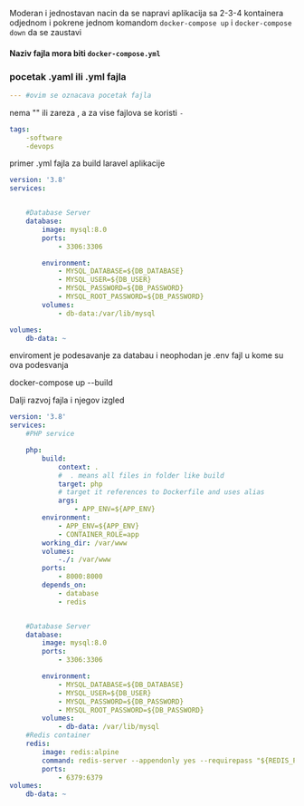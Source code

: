Moderan i jednostavan nacin da se napravi aplikacija sa 2-3-4 kontainera odjednom i pokrene jednom komandom `docker-compose up`  i `docker-compose down` da se zaustavi
#### Naziv fajla mora biti `docker-compose.yml`
### pocetak .yaml ili .yml fajla
```yml
--- #ovim se oznacava pocetak fajla
```
nema "" ili zareza , a za vise fajlova se koristi `-`
```yaml
tags:
	-software
	-devops
```

primer .yml fajla za build laravel aplikacije
```yaml
version: '3.8'
services:


    #Database Server
    database:
        image: mysql:8.0
        ports:
            - 3306:3306

        environment:
            - MYSQL_DATABASE=${DB_DATABASE}
            - MYSQL_USER=${DB_USER}
            - MYSQL_PASSWORD=${DB_PASSWORD}
            - MYSQL_ROOT_PASSWORD=${DB_PASSWORD}
        volumes:
            - db-data:/var/lib/mysql

volumes:
    db-data: ~

```
enviroment je podesavanje za databau i neophodan je .env fajl u kome su ova podesvanja

docker-compose up --build


Dalji razvoj fajla i njegov izgled 

```yml
version: '3.8'
services:
    #PHP service

    php:
        build:
            context: .
            #  . means all files in folder like build
            target: php
            # target it references to Dockerfile and uses alias
            args:
                - APP_ENV=${APP_ENV}
        environment:
            - APP_ENV=${APP_ENV}
            - CONTAINER_ROLE=app
        working_dir: /var/www
        volumes:
            -./: /var/www
        ports:
            - 8000:8000
        depends_on:
            - database
            - redis


    #Database Server
    database:
        image: mysql:8.0
        ports:
            - 3306:3306

        environment:
            - MYSQL_DATABASE=${DB_DATABASE}
            - MYSQL_USER=${DB_USER}
            - MYSQL_PASSWORD=${DB_PASSWORD}
            - MYSQL_ROOT_PASSWORD=${DB_PASSWORD}
        volumes:
            - db-data: /var/lib/mysql
    #Redis container
    redis:
        image: redis:alpine
        command: redis-server --appendonly yes --requirepass "${REDIS_PASSWORD}"
        ports:
            - 6379:6379
volumes:
    db-data: ~

```
